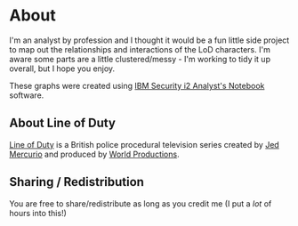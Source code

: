 # About
I'm an analyst by profession and I thought it would be a fun little side project to map out the relationships and interactions of the LoD characters. I'm aware some parts are a little clustered/messy - I'm working to tidy it up overall, but I hope you enjoy.

These graphs were created using [IBM Security i2 Analyst's Notebook](https://www.ibm.com/ie-en/products/i2-analysts-notebook?lnk=hm) software.

## About Line of Duty
[Line of Duty](https://www.bbc.co.uk/programmes/p00yzlr0) is a British police procedural television series created by [Jed Mercurio](https://twitter.com/jed_mercurio) and produced by [World Productions](https://www.world-productions.com/productions/line-of-duty).

## Sharing / Redistribution
You are free to share/redistribute as long as you credit me (I put a *lot* of hours into this!)
